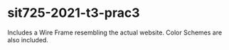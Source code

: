 # sit725-2021-t3-prac3

Includes a Wire Frame  resembling the actual website. Color Schemes are also included.
